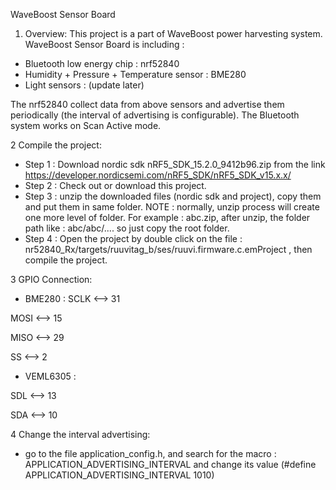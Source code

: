 WaveBoost Sensor Board

1. Overview: 
This project is a part of WaveBoost power harvesting system. 
WaveBoost Sensor Board is including : 
  - Bluetooth low energy chip : nrf52840
  - Humidity + Pressure + Temperature sensor : BME280
  - Light sensors : (update later)
 
 The nrf52840 collect data from above sensors and advertise them periodically (the interval of advertising is configurable).
 The Bluetooth system works on Scan Active mode.
 
 2 Compile the project:
  - Step 1 : Download nordic sdk 	nRF5_SDK_15.2.0_9412b96.zip from the link https://developer.nordicsemi.com/nRF5_SDK/nRF5_SDK_v15.x.x/
  - Step 2 : Check out or download this project.
  - Step 3 : unzip the downloaded files (nordic sdk and project), copy them and put them in same folder.
    NOTE : normally, unzip process will create one more level of folder. For example : abc.zip, after unzip, the folder path like : abc/abc/....
           so just copy the root folder.
  - Step 4 : Open the project by double click on the file : nr52840_Rx/targets/ruuvitag_b/ses/ruuvi.firmware.c.emProject , then compile the project.
  
  3 GPIO Connection: 
   - BME280 : 
   SCLK <--> 31
   
   MOSI <--> 15  
   
   MISO <--> 29
   
   SS   <--> 2
              
   - VEML6305 : 
   
   SDL <--> 13
   
   SDA <--> 10
  
  4 Change the interval advertising: 
   - go to the file application_config.h, and search for the macro : APPLICATION_ADVERTISING_INTERVAL and change its value
   (#define APPLICATION_ADVERTISING_INTERVAL              1010)

